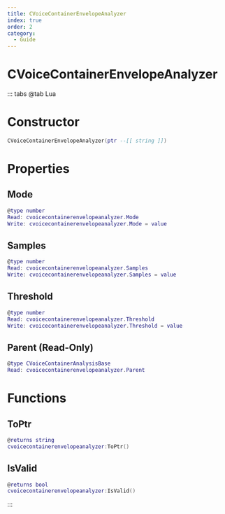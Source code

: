```yaml
---
title: CVoiceContainerEnvelopeAnalyzer
index: true
order: 2
category:
  - Guide
---
```


# CVoiceContainerEnvelopeAnalyzer

::: tabs
@tab Lua
# Constructor
```lua
CVoiceContainerEnvelopeAnalyzer(ptr --[[ string ]])
```
# Properties
## Mode 
```lua
@type number
Read: cvoicecontainerenvelopeanalyzer.Mode
Write: cvoicecontainerenvelopeanalyzer.Mode = value
```
## Samples 
```lua
@type number
Read: cvoicecontainerenvelopeanalyzer.Samples
Write: cvoicecontainerenvelopeanalyzer.Samples = value
```
## Threshold 
```lua
@type number
Read: cvoicecontainerenvelopeanalyzer.Threshold
Write: cvoicecontainerenvelopeanalyzer.Threshold = value
```
## Parent (Read-Only)
```lua
@type CVoiceContainerAnalysisBase
Read: cvoicecontainerenvelopeanalyzer.Parent
```
# Functions
## ToPtr
```lua
@returns string
cvoicecontainerenvelopeanalyzer:ToPtr()
```
## IsValid
```lua
@returns bool
cvoicecontainerenvelopeanalyzer:IsValid()
```

:::
